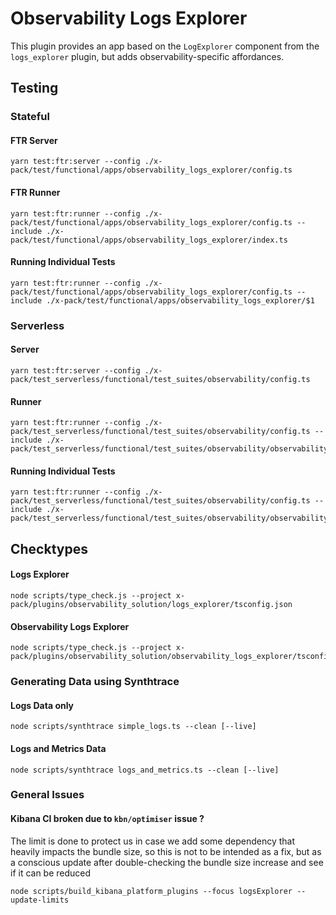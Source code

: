 # Observability Logs Explorer

This plugin provides an app based on the `LogExplorer` component from the `logs_explorer` plugin, but adds observability-specific affordances.

## Testing

### Stateful

#### FTR Server
```
yarn test:ftr:server --config ./x-pack/test/functional/apps/observability_logs_explorer/config.ts
```

#### FTR Runner
```
yarn test:ftr:runner --config ./x-pack/test/functional/apps/observability_logs_explorer/config.ts --include ./x-pack/test/functional/apps/observability_logs_explorer/index.ts
```

#### Running Individual Tests
```
yarn test:ftr:runner --config ./x-pack/test/functional/apps/observability_logs_explorer/config.ts --include ./x-pack/test/functional/apps/observability_logs_explorer/$1
```

### Serverless

#### Server
```
yarn test:ftr:server --config ./x-pack/test_serverless/functional/test_suites/observability/config.ts
```

#### Runner
```
yarn test:ftr:runner --config ./x-pack/test_serverless/functional/test_suites/observability/config.ts --include ./x-pack/test_serverless/functional/test_suites/observability/observability_logs_explorer/index.ts
```
#### Running Individual Tests
```
yarn test:ftr:runner --config ./x-pack/test_serverless/functional/test_suites/observability/config.ts --include ./x-pack/test_serverless/functional/test_suites/observability/observability_logs_explorer/$1
```

## Checktypes

#### Logs Explorer
```
node scripts/type_check.js --project x-pack/plugins/observability_solution/logs_explorer/tsconfig.json
```
#### Observability Logs Explorer
```
node scripts/type_check.js --project x-pack/plugins/observability_solution/observability_logs_explorer/tsconfig.json
```

### Generating Data using Synthtrace

#### Logs Data only
```
node scripts/synthtrace simple_logs.ts --clean [--live]
```

#### Logs and Metrics Data
```
node scripts/synthtrace logs_and_metrics.ts --clean [--live]
```

### General Issues

#### Kibana CI broken due to `kbn/optimiser` issue ?

The limit is done to protect us in case we add some dependency that heavily impacts the bundle size, so this is not to be intended as a fix, but as a conscious update after double-checking the bundle size increase and see if it can be reduced

```
node scripts/build_kibana_platform_plugins --focus logsExplorer --update-limits
```